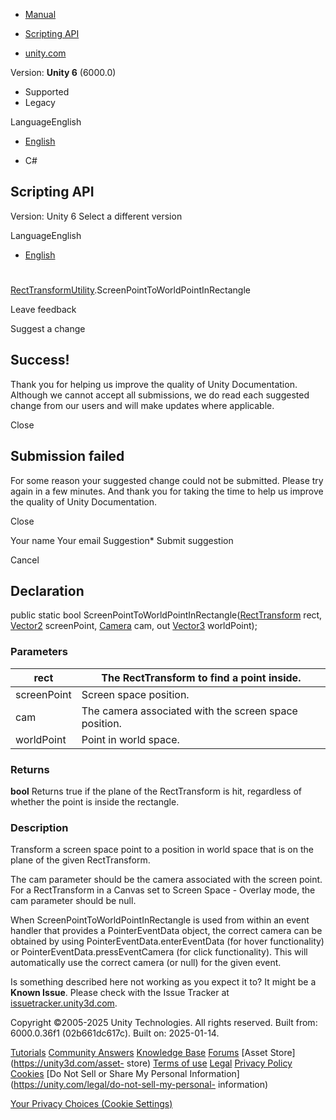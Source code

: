 [ ]()

  * [Manual](../Manual/index.html)
  * [Scripting API](../ScriptReference/index.html)

  * [unity.com](https://unity.com/)

Version: **Unity 6** (6000.0)

  * Supported
  * Legacy

LanguageEnglish

  * [English]()

  * C#

[ ](https://docs.unity3d.com)

## Scripting API

Version: Unity 6 Select a different version

LanguageEnglish

  * [English]()

#
[RectTransformUtility](RectTransformUtility.html).ScreenPointToWorldPointInRectangle

Leave feedback

Suggest a change

## Success!

Thank you for helping us improve the quality of Unity Documentation. Although
we cannot accept all submissions, we do read each suggested change from our
users and will make updates where applicable.

Close

## Submission failed

For some reason your suggested change could not be submitted. Please <a>try
again</a> in a few minutes. And thank you for taking the time to help us
improve the quality of Unity Documentation.

Close

Your name Your email Suggestion* Submit suggestion

Cancel

[ ]()

## Declaration

public static bool
ScreenPointToWorldPointInRectangle([RectTransform](RectTransform.html) rect,
[Vector2](Vector2.html) screenPoint, [Camera](Camera.html) cam, out
[Vector3](Vector3.html) worldPoint);

### Parameters

rect | The RectTransform to find a point inside.  
---|---  
screenPoint | Screen space position.  
cam | The camera associated with the screen space position.  
worldPoint | Point in world space.  
  
### Returns

**bool** Returns true if the plane of the RectTransform is hit, regardless of
whether the point is inside the rectangle.

### Description

Transform a screen space point to a position in world space that is on the
plane of the given RectTransform.

The cam parameter should be the camera associated with the screen point. For a
RectTransform in a Canvas set to Screen Space - Overlay mode, the cam
parameter should be null.  
  
When ScreenPointToWorldPointInRectangle is used from within an event handler
that provides a PointerEventData object, the correct camera can be obtained by
using PointerEventData.enterEventData (for hover functionality) or
PointerEventData.pressEventCamera (for click functionality). This will
automatically use the correct camera (or null) for the given event.

Is something described here not working as you expect it to? It might be a
**Known Issue**. Please check with the Issue Tracker at
[issuetracker.unity3d.com](https://issuetracker.unity3d.com).

Copyright ©2005-2025 Unity Technologies. All rights reserved. Built from:
6000.0.36f1 (02b661dc617c). Built on: 2025-01-14.

[Tutorials](https://unity3d.com/learn) [Community
Answers](https://answers.unity3d.com) [Knowledge
Base](https://support.unity3d.com/hc/en-us)
[Forums](https://forum.unity3d.com) [Asset Store](https://unity3d.com/asset-
store) [Terms of use](https://docs.unity3d.com/Manual/TermsOfUse.html)
[Legal](https://unity.com/legal) [Privacy
Policy](https://unity.com/legal/privacy-policy)
[Cookies](https://unity.com/legal/cookie-policy) [Do Not Sell or Share My
Personal Information](https://unity.com/legal/do-not-sell-my-personal-
information)

[Your Privacy Choices (Cookie Settings)](javascript:void\(0\);)

